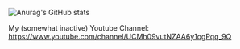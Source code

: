 ![Anurag's GitHub stats](https://github-readme-stats.vercel.app/api?username=MemeHoovy&show_icons=true&theme=radical)


My (somewhat inactive) Youtube Channel: https://www.youtube.com/channel/UCMh09vutNZAA6y1ogPqq_9Q


<!---
MemeHoovy/MemeHoovy is a ✨ special ✨ repository because its `README.md` (this file) appears on your GitHub profile.
You can click the Preview link to take a look at your changes.
--->
